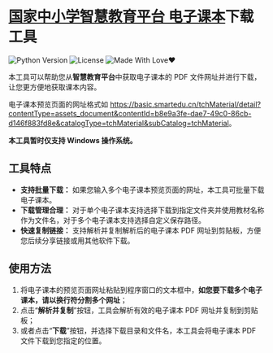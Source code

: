 # [国家中小学智慧教育平台 电子课本](https://basic.smartedu.cn/tchMaterial/)下载工具

![Python Version](https://img.shields.io/badge/Python-3.x-blue.svg)
![License](https://img.shields.io/badge/License-MIT-green.svg)
![Made With Love❤️](https://img.shields.io/badge/Made_With-%E2%9D%A4-red.svg)

本工具可以帮助您从**智慧教育平台**中获取电子课本的 PDF 文件网址并进行下载，让您更方便地获取课本内容。

电子课本预览页面的网址格式如 <https://basic.smartedu.cn/tchMaterial/detail?contentType=assets_document&contentId=b8e9a3fe-dae7-49c0-86cb-d146f883fd8e&catalogType=tchMaterial&subCatalog=tchMaterial>。

**本工具暂时仅支持 Windows 操作系统。**

## 工具特点

- **支持批量下载：** 如果您输入多个电子课本预览页面的网址，本工具可批量下载电子课本。
- **下载管理合理：** 对于单个电子课本支持选择下载到指定文件夹并使用教材名称作为文件名，对于多个电子课本支持选择自定义保存路径。
- **快速复制链接：** 支持解析并复制解析后的电子课本 PDF 网址到剪贴板，方便您后续分享链接或用其他软件下载。

## 使用方法

1. 将电子课本的预览页面网址粘贴到程序窗口的文本框中，**如您要下载多个电子课本，请以换行符分割多个网址**；
2. 点击“**解析并复制**”按钮，工具会解析有效的电子课本 PDF 网址并复制到剪贴板；
3. 或者点击“**下载**”按钮，并选择下载目录和文件名，本工具会将电子课本 PDF 文件下载到您指定的位置。
